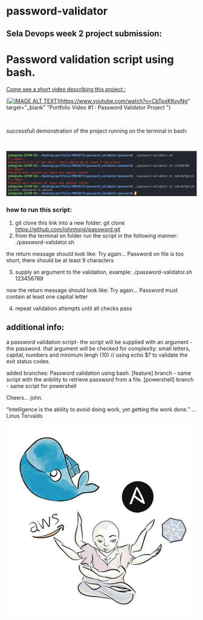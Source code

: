 # password-validator

## Sela Devops week 2 project submission:

<h1>Password validation script using bash.</h1>

<a href="https://www.youtube.com/watch?v=CbTpxKKyyNg" target="_blank">
Come see a short video describing this project :

[![IMAGE ALT TEXT](http://img.youtube.com/vi/CbTpxKKyyNg/0.jpg)](https://www.youtube.com/watch?v=CbTpxKKyyNg" target="\_blank" "Portfolio Video #1 : Password Validator Project
")

</a>
<br/>
<p>successfull demonstration of the project running on the terminal in bash: </p> <br/>

![validation](password_validator1.png?raw=true?style=centerme "passed validation")

<h3>how to run this script:</h3>

1. git clone this link into a new folder:
   git clone https://github.com/johnmogi/password.git
2. from the terminal on folder run the script in the following manner:
   ./password-validator.sh

the return message should look like:
Try again...
Password on file is too short, there should be at least 9 characters

3. supply an argument to the validation, example:
   ./password-validator.sh 123456789

now the return message should look like:
Try again...
Password must contain at least one capital letter

4. repeat validation attempts until all checks pass

## additional info:

a password validation script-
the script will be supplied with an argument - the password.
that argument will be checked for complexity:
small letters, capital, numbers and minimum lengh (10)
// using echo $? to validate the exit status codes.

added branches:
Password validation using bash.
[feature] branch - same script with the anbility to retrieve password from a file.
[powershell] branch - same script for powershell

Cheers... john.

“Intelligence is the ability to avoid doing work, yet getting the work done.” ... Linus Torvalds

![my_devops](my_devops.jpg?raw=true?style=centerme "draw by John")
